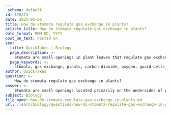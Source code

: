 ```yaml
---
_schema: default
id: 170373
date: 2025-02-06
title: How do stomata regulate gas exchange in plants?
article_title: How do stomata regulate gas exchange in plants?
date_format: MMM DD, YYYY
post_on_text: Posted on
seo:
  title: QuickTakes | Biology
  page_description: >-
    Stomata are small openings in plant leaves that regulate gas exchange, allowing carbon dioxide in for photosynthesis while managing water loss through their controlled opening and closing mechanism.
  page_keywords: >-
    stomata, gas exchange, plants, carbon dioxide, oxygen, guard cells, turgor pressure, photosynthesis, water conservation, environmental factors
author: QuickTakes
question: >-
    How do stomata regulate gas exchange in plants?
answer: >-
    Stomata are small openings located primarily on the undersides of plant leaves that play a crucial role in regulating gas exchange. They facilitate the entry of carbon dioxide (CO₂) into the plant for photosynthesis and the release of oxygen (O₂) as a by-product. Here’s how stomata regulate gas exchange in plants:\n\n1. **Structure and Function**: Each stoma (singular of stomata) is surrounded by a pair of specialized cells known as guard cells. These cells control the opening and closing of the stomata, thereby regulating the flow of gases.\n\n2. **Opening and Closing Mechanism**: \n   - **Turgor Pressure**: The guard cells change shape based on the turgor pressure within them. When the plant has sufficient water, the guard cells swell, causing the stomata to open. Conversely, when water is scarce, the guard cells lose turgor pressure, leading to the closing of the stomata to conserve water.\n   - **Light and CO₂ Levels**: Stomata typically open in response to light, which signals the plant to begin photosynthesis. Additionally, low internal CO₂ levels can trigger stomatal opening to allow more CO₂ to enter.\n\n3. **Gas Exchange Process**: \n   - During photosynthesis, plants take in CO₂ through the stomata, which is then used to produce glucose and oxygen. The overall chemical equation for photosynthesis can be summarized as:\n   $$\n   6CO_2 + 6H_2O + light \ energy \rightarrow C_6H_{12}O_6 + 6O_2\n   $$\n   - The oxygen produced is released back into the atmosphere through the stomata.\n\n4. **Balancing Water Loss and Gas Exchange**: Stomata play a critical role in balancing the need for gas exchange with the need to minimize water loss. This is particularly important in hot or dry conditions, where plants may close their stomata to prevent excessive transpiration (water loss through evaporation).\n\n5. **Environmental Factors**: Various environmental factors, such as humidity, temperature, and light intensity, influence the behavior of stomata. For instance, high humidity may lead to stomatal closure, while increased light intensity typically promotes opening.\n\nIn summary, stomata are essential for gas exchange in plants, allowing for the uptake of carbon dioxide necessary for photosynthesis while also managing water loss. Their regulation is a dynamic process influenced by internal plant conditions and external environmental factors.
subject: Biology
file_name: how-do-stomata-regulate-gas-exchange-in-plants.md
url: /learn/biology/questions/how-do-stomata-regulate-gas-exchange-in-plants
---
```


&nbsp;